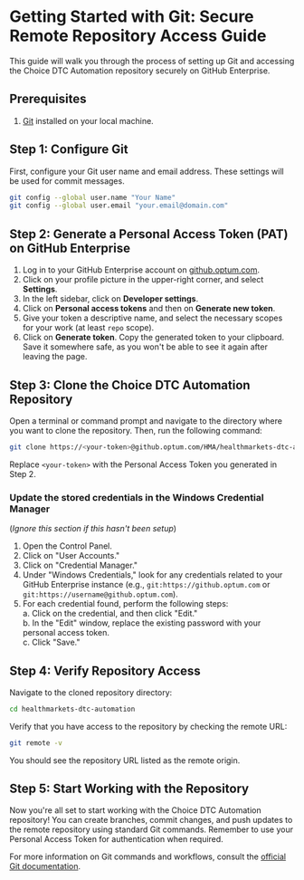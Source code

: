 # Getting Started with Git: Secure Remote Repository Access Guide

This guide will walk you through the process of setting up Git and accessing the Choice DTC Automation repository securely on GitHub Enterprise.

## Prerequisites

1. [Git](https://optum.service-now.com/euts_intake?id=euts_appstore_app_details&appKeyId=38229) installed on your local machine.

## Step 1: Configure Git

First, configure your Git user name and email address. These settings will be used for commit messages.

```bash
git config --global user.name "Your Name"
git config --global user.email "your.email@domain.com"
```

## Step 2: Generate a Personal Access Token (PAT) on GitHub Enterprise

1. Log in to your GitHub Enterprise account on [github.optum.com](https://github.optum.com).
2. Click on your profile picture in the upper-right corner, and select **Settings**.
3. In the left sidebar, click on **Developer settings**.
4. Click on **Personal access tokens** and then on **Generate new token**.
5. Give your token a descriptive name, and select the necessary scopes for your work (at least `repo` scope).
6. Click on **Generate token**. Copy the generated token to your clipboard. Save it somewhere safe, as you won't be able to see it again after leaving the page.

## Step 3: Clone the Choice DTC Automation Repository

Open a terminal or command prompt and navigate to the directory where you want to clone the repository. Then, run the following command:

```bash
git clone https://<your-token>@github.optum.com/HMA/healthmarkets-dtc-automation.git
```

Replace `<your-token>` with the Personal Access Token you generated in Step 2.

### Update the stored credentials in the Windows Credential Manager

(*Ignore this section if this hasn't been setup*)

1. Open the Control Panel.
2. Click on "User Accounts."
3. Click on "Credential Manager."
4. Under "Windows Credentials," look for any credentials related to your GitHub Enterprise instance (e.g., `git:https://github.optum.com` or `git:https://username@github.optum.com`).
5. For each credential found, perform the following steps:  
   a. Click on the credential, and then click "Edit."  
   b. In the "Edit" window, replace the existing password with your personal access token.  
   c. Click "Save."

## Step 4: Verify Repository Access

Navigate to the cloned repository directory:

```bash
cd healthmarkets-dtc-automation
```

Verify that you have access to the repository by checking the remote URL:

```bash
git remote -v
```

You should see the repository URL listed as the remote origin.

## Step 5: Start Working with the Repository

Now you're all set to start working with the Choice DTC Automation repository! You can create branches, commit changes, and push updates to the remote repository using standard Git commands. Remember to use your Personal Access Token for authentication when required.

For more information on Git commands and workflows, consult the [official Git documentation](https://git-scm.com/doc).
